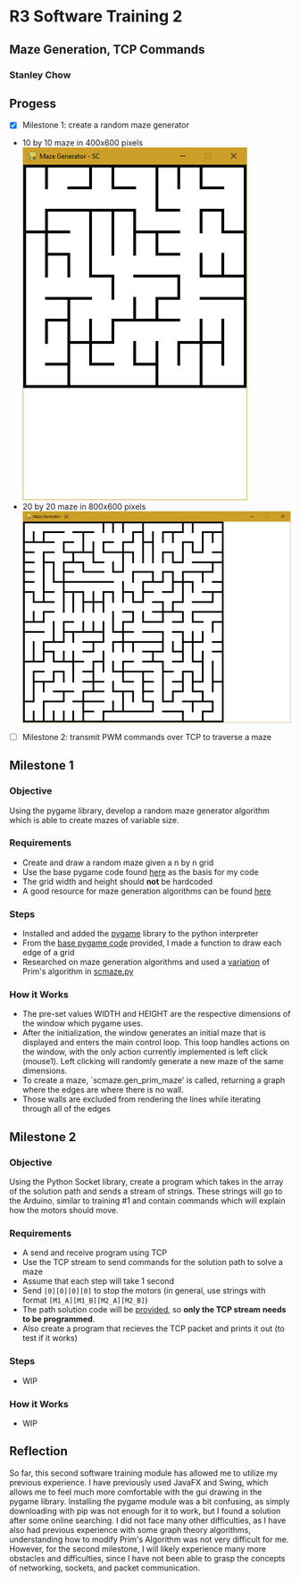# R3 Software Training 2
## Maze Generation, TCP Commands
### Stanley Chow

## Progess
- [x] Milestone 1: create a random maze generator
- 10 by 10 maze in 400x600 pixels
![Image of a 10 by 10 maze in 400x600 pixels](/images/generated_maze1.png)
- 20 by 20 maze in 800x600 pixels
![Image of a 20 by 20 maze in 800x600 pixels](/images/generated_maze2.png)
- [ ] Milestone 2: transmit PWM commands over TCP to traverse a maze

## Milestone 1
### Objective
Using the pygame library, develop a random maze generator algorithm which is able to create mazes of variable size.

### Requirements
- Create and draw a random maze given a n by n grid
- Use the base pygame code found [here](/snippets/base_pygame_code.py) as the basis for my code
- The grid width and height should **not** be hardcoded
- A good resource for maze generation algorithms can be found
[here](http://weblog.jamisbuck.org/2011/2/7/maze-generation-algorithm-recap)

### Steps
- Installed and added the [pygame](https://www.pygame.org/docs/) library to the python interpreter
- From the [base pygame code](/snippets/base_pygame_code.py) provided, I made a function to draw each edge of a grid
- Researched on maze generation algorithms and used a
[variation](https://weblog.jamisbuck.org/2011/1/10/maze-generation-prim-s-algorithm) of Prim's algorithm in
[scmaze.py](/scmaze.py)

### How it Works
- The pre-set values WIDTH and HEIGHT are the respective dimensions of the window which pygame uses.
- After the initialization, the window generates an initial maze that is displayed and enters the main control loop.
This loop handles actions on the window, with the only action currently implemented is left click (mouse1). Left
clicking will randomly generate a new maze of the same dimensions.
- To create a maze, `scmaze.gen_prim_maze' is called, returning a graph where the edges are where there is no wall.
- Those walls are excluded from rendering the lines while iterating through all of the edges

## Milestone 2
### Objective
Using the Python Socket library, create a program which takes in the array of the solution path and sends a stream of
strings. These strings will go to the Arduino, similar to training #1 and contain commands which will explain how the
motors should move.

### Requirements
- A send and receive program using TCP
- Use the TCP stream to send commands for the solution path to solve a maze
- Assume that each step will take 1 second
- Send `[0][0][0][0]` to stop the motors (in general, use strings with format `[M1_A][M1_B][M2_A][M2_B]`)
- The path solution code will be <span style="text-decoration: underline;">provided</span>, so **only the TCP stream**
**needs to be programmed**.
- Also create a program that recieves the TCP packet and prints it out (to test if it works) 

### Steps
- WIP

### How it Works
- WIP

## Reflection
So far, this second software training module has allowed me to utilize my previous experience. I have previously used
JavaFX and Swing, which allows me to feel much more comfortable with the gui drawing in the pygame library. Installing
the pygame module was a bit confusing, as simply downloading with pip was not enough for it to work, but I found a
solution after some online searching. I did not face many other difficulties, as I have also had previous experience
with some graph theory algorithms, understanding how to modify Prim's Algorithm was not very difficult for me. However,
for the second milestone, I will likely experience many more obstacles and difficulties, since I have not been able to
grasp the concepts of networking, sockets, and packet communication.

